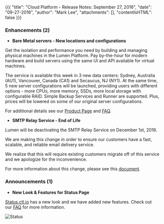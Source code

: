 {{{
"title": "Cloud Platform - Release Notes: September 27, 2016",
"date": "09-27-2016",
"author": "Mark Lee",
"attachments": [],
"contentIsHTML": false
}}}


### Enhancements (2)

* __Bare Metal servers - New locations and configurations__

Get the isolation and performance you need by building and managing physical machines in the Lumen Platform. Pay by-the-hour for modern hardware and build servers using the same UI and API available for virtual machines.

The service is available this week in 3 new data centers: Sydney, Australia (AU1), Vancouver, Canada (CA1) and Secaucus, NJ (NY1). At the same time, 5 new server configurations will be launched, providing users with different options - more CPUs, more memory, SSDs, more local storage with configurable RAID. Simple Backup Services and Runner are supported. Plus, prices will be lowered on some of our original server configurations.

For additional details see our [Product Page](https://www.ctl.io/bare-metal/) and [FAQ](https://www.ctl.io/knowledge-base/servers/bare-metal-faq/).

* __SMTP Relay Service - End of Life__

Lumen will be deactivating the SMTP Relay Service on December 1st, 2016.

We are making this change in order to ensure our customers have a fast, scalable, and reliable email delivery service.

We realize that this will require existing customers migrate off of this service and we apologize for the inconvenience.

For more information about this change, please see this [document](https://www.ctl.io/knowledge-base/support/smtp-relay-deactivation-faq/).

### Announcements (1)

* __New Look & Features for Status Page__

[Status.ctl.io](https://status.ctl.io/) has a new look and we have added new features. Check out our 
[FAQ](https://www.ctl.io/knowledge-base/general/centurylink-cloud-status-faq/) for more information.

  ![Status](../../images/2016-09-27_Status.png)
